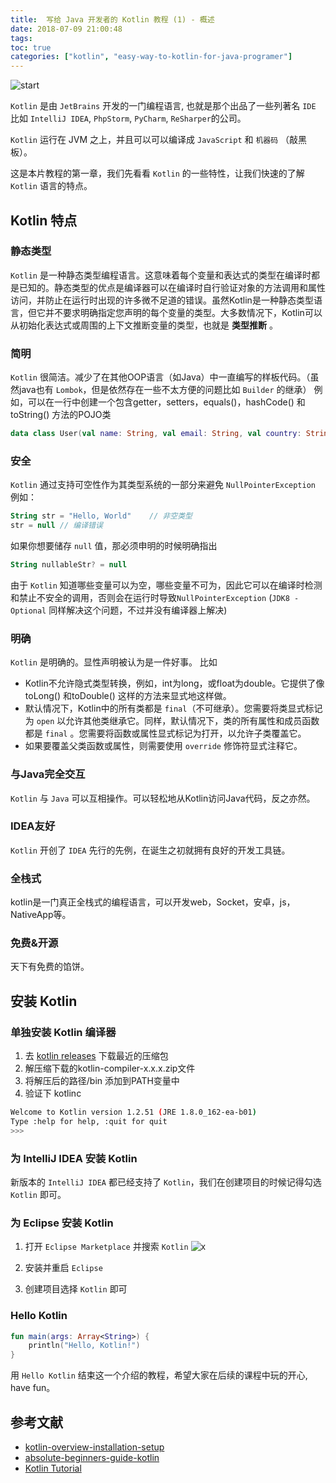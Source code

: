 ```yaml
---
title:  写给 Java 开发者的 Kotlin 教程 (1) - 概述
date: 2018-07-09 21:00:48
tags:
toc: true
categories: ["kotlin", "easy-way-to-kotlin-for-java-programer"]
---
```

![start](https://s1.ax1x.com/2018/07/10/PnH1S0.png)

`Kotlin` 是由 `JetBrains` 开发的一门编程语言, 也就是那个出品了一些列著名 `IDE` 比如 `IntelliJ IDEA`, `PhpStorm`, `PyCharm`, `ReSharper`的公司。

`Kotlin` 运行在 JVM 之上，并且可以可以编译成 `JavaScript` 和 `机器码` （敲黑板）。 

这是本片教程的第一章，我们先看看 `Kotlin` 的一些特性，让我们快速的了解 `Kotlin` 语言的特点。

<!-- more -->

## Kotlin 特点

### 静态类型

`Kotlin` 是一种静态类型编程语言。这意味着每个变量和表达式的类型在编译时都是已知的。静态类型的优点是编译器可以在编译时自行验证对象的方法调用和属性访问，并防止在运行时出现的许多微不足道的错误。虽然Kotlin是一种静态类型语言，但它并不要求明确指定您声明的每个变量的类型。大多数情况下，Kotlin可以从初始化表达式或周围的上下文推断变量的类型，也就是 **类型推断** 。

### 简明

`Kotlin` 很简洁。减少了在其他OOP语言（如Java）中一直编写的样板代码。（虽然java也有 `Lombok`，但是依然存在一些不太方便的问题比如 `Builder` 的继承）
例如，可以在一行中创建一个包含getter，setters，equals()，hashCode() 和 toString() 方法的POJO类

```kotlin
data class User(val name: String, val email: String, val country: String)
```

### 安全
`Kotlin` 通过支持可空性作为其类型系统的一部分来避免 `NullPointerException`
例如：
```kotlin
String str = "Hello, World"    // 非空类型
str = null // 编译错误
```

如果你想要储存 `null` 值，那必须申明的时候明确指出
```kotlin
String nullableStr? = null   
```

由于 `Kotlin` 知道哪些变量可以为空，哪些变量不可为，因此它可以在编译时检测和禁止不安全的调用，否则会在运行时导致`NullPointerException` (`JDK8 - Optional` 同样解决这个问题，不过并没有编译器上解决)

### 明确
`Kotlin` 是明确的。显性声明被认为是一件好事。
比如
- Kotlin不允许隐式类型转换，例如，int为long，或float为double。它提供了像toLong() 和toDouble() 这样的方法来显式地这样做。
- 默认情况下，Kotlin中的所有类都是 `final`（不可继承）。您需要将类显式标记为 `open` 以允许其他类继承它。同样，默认情况下，类的所有属性和成员函数都是 `final` 。您需要将函数或属性显式标记为打开，以允许子类覆盖它。
- 如果要覆盖父类函数或属性，则需要使用 `override` 修饰符显式注释它。


### 与Java完全交互
`Kotlin` 与 `Java` 可以互相操作。可以轻松地从Kotlin访问Java代码，反之亦然。

### IDEA友好
`Kotlin` 开创了 `IDEA` 先行的先例，在诞生之初就拥有良好的开发工具链。

### 全栈式
kotlin是一门真正全栈式的编程语言，可以开发web，Socket，安卓，js，NativeApp等。

### 免费&开源
天下有免费的馅饼。


## 安装 Kotlin
### 单独安装 Kotlin 编译器
1. 去 [kotlin releases](https://github.com/JetBrains/kotlin/releases/latest) 下载最近的压缩包
2. 解压缩下载的kotlin-compiler-x.x.x.zip文件
3. 将解压后的路径/bin 添加到PATH变量中
4. 验证下 kotlinc

```bash
Welcome to Kotlin version 1.2.51 (JRE 1.8.0_162-ea-b01)
Type :help for help, :quit for quit
>>>
```
### 为 IntelliJ IDEA 安装 Kotlin
新版本的  `IntelliJ IDEA` 都已经支持了 `Kotlin`，我们在创建项目的时候记得勾选 `Kotlin` 即可。

### 为 Eclipse 安装 Kotlin
1. 打开 `Eclipse Marketplace` 并搜索 `Kotlin`
![x](https://s1.ax1x.com/2018/07/10/PnXZIe.png)

2. 安装并重启 `Eclipse`
3. 创建项目选择 `Kotlin` 即可

### Hello Kotlin
```kotlin
fun main(args: Array<String>) {
    println("Hello, Kotlin!")
}
```

用 `Hello Kotlin` 结束这一个介绍的教程，希望大家在后续的课程中玩的开心, have fun。

## 参考文献
- [kotlin-overview-installation-setup](https://www.callicoder.com/kotlin-overview-installation-setup/)
- [absolute-beginners-guide-kotlin](http://blog.teamtreehouse.com/absolute-beginners-guide-kotlin)
- [Kotlin Tutorial](https://www.tutorialkart.com/kotlin-tutorial/)